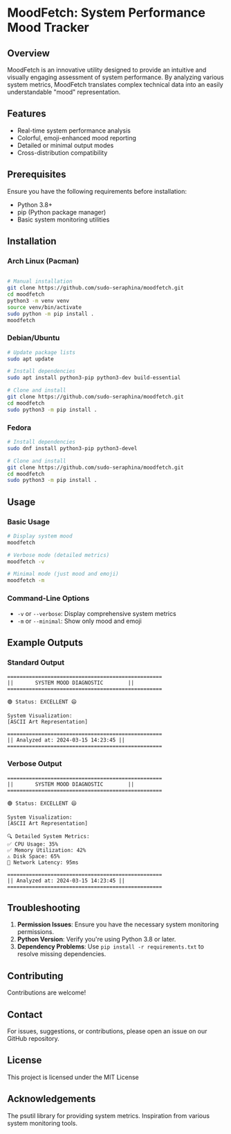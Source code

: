 # MoodFetch: System Performance Mood Tracker

## Overview

MoodFetch is an innovative utility designed to provide an intuitive and visually engaging assessment of system performance. By analyzing various system metrics, MoodFetch translates complex technical data into an easily understandable "mood" representation.

## Features

- Real-time system performance analysis
- Colorful, emoji-enhanced mood reporting
- Detailed or minimal output modes
- Cross-distribution compatibility

## Prerequisites

Ensure you have the following requirements before installation:

- Python 3.8+
- pip (Python package manager)
- Basic system monitoring utilities

## Installation

### Arch Linux (Pacman)

```bash

# Manual installation
git clone https://github.com/sudo-seraphina/moodfetch.git
cd moodfetch
python3 -m venv venv
source venv/bin/activate
sudo python -m pip install .
moodfetch
```

### Debian/Ubuntu

```bash
# Update package lists
sudo apt update

# Install dependencies
sudo apt install python3-pip python3-dev build-essential

# Clone and install
git clone https://github.com/sudo-seraphina/moodfetch.git
cd moodfetch
sudo python3 -m pip install .
```

### Fedora

```bash
# Install dependencies
sudo dnf install python3-pip python3-devel

# Clone and install
git clone https://github.com/sudo-seraphina/moodfetch.git
cd moodfetch
sudo python3 -m pip install .
```

## Usage

### Basic Usage

```bash
# Display system mood
moodfetch

# Verbose mode (detailed metrics)
moodfetch -v

# Minimal mode (just mood and emoji)
moodfetch -m
```

### Command-Line Options

- `-v` or `--verbose`: Display comprehensive system metrics
- `-m` or `--minimal`: Show only mood and emoji

## Example Outputs

### Standard Output
```
==================================================
||       SYSTEM MOOD DIAGNOSTIC        ||
==================================================

🟢 Status: EXCELLENT 😄

System Visualization:
[ASCII Art Representation]

==================================================
|| Analyzed at: 2024-03-15 14:23:45 ||
==================================================
```

### Verbose Output
```
==================================================
||       SYSTEM MOOD DIAGNOSTIC        ||
==================================================

🟢 Status: EXCELLENT 😄

System Visualization:
[ASCII Art Representation]

🔍 Detailed System Metrics:
✅ CPU Usage: 35%
✅ Memory Utilization: 42%
⚠️ Disk Space: 65%
🚨 Network Latency: 95ms

==================================================
|| Analyzed at: 2024-03-15 14:23:45 ||
==================================================
```

## Troubleshooting

1. **Permission Issues**: Ensure you have the necessary system monitoring permissions.
2. **Python Version**: Verify you're using Python 3.8 or later.
3. **Dependency Problems**: Use `pip install -r requirements.txt` to resolve missing dependencies.

## Contributing

Contributions are welcome! 

## Contact

For issues, suggestions, or contributions, please open an issue on our GitHub repository.

## License
This project is licensed under the MIT License 

## Acknowledgements
The psutil library for providing system metrics.
Inspiration from various system monitoring tools.
